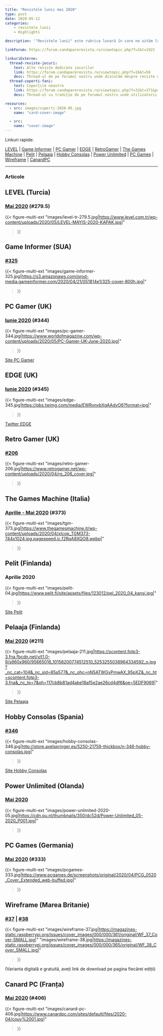 ```yaml
---
title: "Revistele lunii mai 2020"
type: post
date: 2020-05-12
categories:
    - revistele_lunii
    - Highlights

description: '"Revistele lunii" este rubrica lunară în care ne uităm la chioșcul virtual cu reviste de jocuri din lumea întreagă, cât încă mai există. Avem coperți, cu link către sursă.'

linkForum: https://forum.candaparerevista.ro/viewtopic.php?f=2&t=1922

linkuriExterne:
  thread-reviste-jocuri:
    text: Alte reviste dedicate jocurilor
    link: https://forum.candaparerevista.ro/viewtopic.php?f=16&t=58
    desc: Thread-ul de pe forumul nostru unde discutăm despre reviste de jocuri
  thread-coperti-fani:
    text: Coperțile noastre
    link: https://forum.candaparerevista.ro/viewtopic.php?f=32&t=371&p=7346
    desc: Thread-ul cu tradiție de pe forumul nostru unde utilizatorii își creează propriile coperți de reviste

resources:
  - src: images/coperti-2020-05.jpg
    name: "card-cover-image"

  - src:
    name: "cover-image"
---
```


Linkuri rapide:

[LEVEL](#level-turcia) | [Game Informer](#game-informer-sua) | [PC Gamer](#pc-gamer-uk) | [EDGE](#edge-uk) | [RetroGamer](#retro-gamer-uk) | [The Games Machine](#the-games-machine-italia) | [Pelit](#pelit-finlanda) | [Pelaaja](#pelaaja-finlanda) | [Hobby Consolas](#hobby-consolas-spania) | [Power Unlimited](#power-unlimited-olanda) | [PC Games](#pc-games-germania) | [Wireframe](#wireframe-marea-britanie) | [CanardPC](#canard-pc-franța)

---

### Articole

                                                             

## LEVEL (Turcia)
### [Mai 2020](https://www.level.com.tr/haber/level-mayis-279-5-sayisi-tum-dijital-marketlerde.html) (#279.5)
{{< figure-multi-ext
	"images/level-tr-279.5.jpg|https://www.level.com.tr/wp-content/uploads/2020/05/LEVEL-MAYIS-2020-KAPAK.jpg|"
>}}

## Game Informer (SUA)
### [#325](https://www.gameinformer.com/cover-reveal/2020/04/21/cover-reveal-grounded)
{{< figure-multi-ext
	"images/game-informer-325.jpg|https://s3.amazonaws.com/prod-media.gameinformer.com/2020/04/21/051814e1/325-cover-800h.jpg|"
>}}

## PC Gamer (UK)
### [Iunie 2020](https://www.myfavouritemagazines.co.uk/gaming/pc-gamer-magazine-back-issues/pc-gamer-june-2020-issue-344/) (#344)
{{< figure-multi-ext
	"images/pc-gamer-344.jpg|https://www.worldofmagazine.com/wp-content/uploads/2020/05/PC-Gamer-UK-June-2020.jpg|"
>}}

[Site PC Gamer](https://www.pcgamer.com )

## EDGE (UK)
### [Iunie 2020](https://www.myfavouritemagazines.co.uk/gaming/edge-magazine-back-issues/edge-june-2020-issue-345/) (#345)
{{< figure-multi-ext
	"images/edge-345.jpg|https://pbs.twimg.com/media/EWRynvbXgAAdyO6?format=jpg|"
>}}

[Twitter EDGE](https://twitter.com/edgeonline)

## Retro Gamer (UK)
### [#206](https://www.retrogamer.net/blog_post/retro-gamer-206-is-on-sale-now/)
{{< figure-multi-ext
	"images/retro-gamer-206.jpg|https://www.retrogamer.net/wp-content/uploads/2020/04/rg_206_cover.jpg|"
>}}

## The Games Machine (Italia)
### [Aprilie - Mai 2020](https://www.thegamesmachine.it/edicola/175124/tgm-373-aprile-maggio-2020-the-games-machine/) (#373)
{{< figure-multi-ext
	"images/tgm-373.jpg|https://www.thegamesmachine.it/wp-content/uploads/2020/04/xIcop_TGM373-744x1024.jpg.pagespeed.ic.f2RqA8XQO8.webp|"
>}}

## Pelit (Finlanda)
### Aprilie 2020
{{< figure-multi-ext
	"images/pelit-04.jpg|https://www.pelit.fi/site/assets/files/123012/pel_2020_04_kansi.jpg|"
>}}

[Site Pelit](https://www.pelit.fi/ )

## Pelaaja (Finlanda)
### [Mai 2020](https://pelaaja.fi/lehdet/toukokuu-2020-numero-210-211) (#211)
{{< figure-multi-ext
	"images/pelaaja-211.jpg|https://scontent.fotp3-3.fna.fbcdn.net/v/t1.0-9/s960x960/95665016_10158200774512510_5253255038964334592_o.jpg?_nc_cat=104&_nc_sid=85a577&_nc_ohc=nN5ATWGvPmwAX_95pXZ&_nc_ht=scontent.fotp3-3.fna&_nc_tp=7&oh=117cb8b81ad4abe18af5e2ae26cd4df6&oe=5EDF9069|"
>}}

[Site Pelaaja](https://pelaaja.fi/lehti)

## Hobby Consolas (Spania)
### [#346](http://store.axelspringer.es/n-346-hobby-consolas.html)
{{< figure-multi-ext
	"images/hobby-consolas-346.jpg|http://store.axelspringer.es/5250-21759-thickbox/n-346-hobby-consolas.jpg|"
>}}

[Site Hobby Consolas](https://www.hobbyconsolas.com/)

## Power Unlimited (Olanda)
### [Mai 2020](https://www.pu.nl/magazine/edities/power-unlimited-2020-5)
{{< figure-multi-ext
	"images/power-unlimited-2020-05.jpg|https://cdn.pu.nl/thumbnails/350/dc52d/Power-Unlimited_05-2020_P001.jpg|"
>}}

## PC Games (Germania)
### [Mai 2020](https://www.pcgames.de/PC-Games-Brands-19921/News/05-20-Half-Life-Doom-Vollversion-1348740/) (#333)
{{< figure-multi-ext
	"images/pcgames-333.jpg|https://www.pcgames.de/screenshots/original/2020/04/PCG_0520_Cover_Extended_web-buffed.jpg|"
>}}

## Wireframe (Marea Britanie)
### [#37](https://wireframe.raspberrypi.org/issues/37) | [#38](https://wireframe.raspberrypi.org/issues/38)
{{< figure-multi-ext
	"images/wireframe-37.jpg|https://magazines-static.raspberrypi.org/issues/cover_images/000/000/361/original/WF_37_Cover-SMALL.jpg|"
	"images/wireframe-38.jpg|https://magazines-static.raspberrypi.org/issues/cover_images/000/000/365/original/WF_38_Cover_SMALL.jpg|"
>}}

(Varianta digitală e gratuită, aveți link de download pe pagina fiecărei ediții)

## Canard PC (Franța)
### [Mai 2020](https://www.canardpc.com/numero/406) (#406)
{{< figure-multi-ext
	"images/canard-pc-406.jpg|https://www.canardpc.com/sites/default/files/2020-04/couv%2001.jpg|"
>}}
